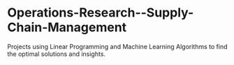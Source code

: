# Operations-Research--Supply-Chain-Management
Projects using Linear Programming and Machine Learning Algorithms to find the optimal solutions and insights.
